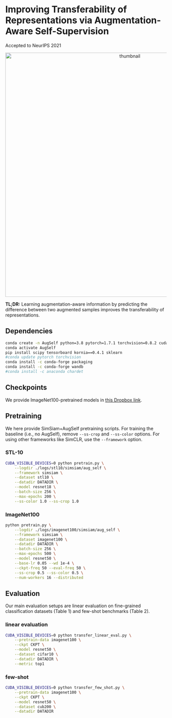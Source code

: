 # Improving Transferability of Representations via Augmentation-Aware Self-Supervision

Accepted to NeurIPS 2021

<p align="center">
<img width="762" alt="thumbnail" src="https://user-images.githubusercontent.com/4075389/138967888-29208bbe-d9e7-4bc7-b0b6-15ecbd5d277c.png">
</p>

**TL;DR:** Learning augmentation-aware information by predicting the difference between two augmented samples improves the transferability of representations.

## Dependencies

```bash
conda create -n AugSelf python=3.8 pytorch=1.7.1 torchvision=0.8.2 cudatoolkit=10.1 ignite -c pytorch
conda activate AugSelf
pip install scipy tensorboard kornia==0.4.1 sklearn
#conda update pytorch torchvision
conda install -c conda-forge packaging
conda install -c conda-forge wandb
#conda install -c anaconda chardet
```

## Checkpoints

We provide ImageNet100-pretrained models in [this Dropbox link](https://www.dropbox.com/sh/0hjts19ysxebmaa/AABB6bF3QQWdIOCh9vocwTGGa?dl=0).

## Pretraining

We here provide SimSiam+AugSelf pretraining scripts. For training the baseline (i.e., no AugSelf), remove `--ss-crop` and `--ss-color` options. For using other frameworks like SimCLR, use the `--framework` option.

### STL-10
```bash
CUDA_VISIBLE_DEVICES=0 python pretrain.py \
    --logdir ./logs/stl10/simsiam/aug_self \
    --framework simsiam \
    --dataset stl10 \
    --datadir DATADIR \
    --model resnet18 \
    --batch-size 256 \
    --max-epochs 200 \
    --ss-color 1.0 --ss-crop 1.0
```

### ImageNet100

```bash
python pretrain.py \
    --logdir ./logs/imagenet100/simsiam/aug_self \
    --framework simsiam \
    --dataset imagenet100 \
    --datadir DATADIR \
    --batch-size 256 \
    --max-epochs 500 \
    --model resnet50 \
    --base-lr 0.05 --wd 1e-4 \
    --ckpt-freq 50 --eval-freq 50 \
    --ss-crop 0.5 --ss-color 0.5 \
    --num-workers 16 --distributed
```

## Evaluation

Our main evaluation setups are linear evaluation on fine-grained classification datasets (Table 1) and few-shot benchmarks (Table 2).

### linear evaluation

```bash
CUDA_VISIBLE_DEVICES=0 python transfer_linear_eval.py \
    --pretrain-data imagenet100 \
    --ckpt CKPT \
    --model resnet50 \
    --dataset cifar10 \
    --datadir DATADIR \
    --metric top1
```

### few-shot

```bash
CUDA_VISIBLE_DEVICES=0 python transfer_few_shot.py \
    --pretrain-data imagenet100 \
    --ckpt CKPT \
    --model resnet50 \
    --dataset cub200 \
    --datadir DATADIR
```
